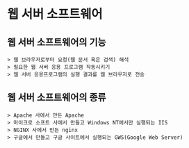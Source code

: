 # 웹 서버 소프트웨어


## 웹 서버 소프트웨어의 기능

    > 웹 브라우저로부터 요청(웹 문서 혹은 검색) 해석
    > 필요한 웹 서버 응용 프로그램 작동시키기
    > 웹 서버 응용프로그램의 실행 결과를 웹 브라우저로 전송


## 웹 서버 소프트웨어의 종류

    > Apache 사에서 만든 Apache
    > 마이크로 소프트 사에서 만들고 Windows NT에서만 실행되는 IIS
    > NGINX 사에서 만든 nginx
    > 구글에서 만들고 구글 사이트에서 실행되는 GWS(Google Web Server)